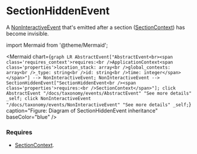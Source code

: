 # SectionHiddenEvent

A [NonInteractiveEvent](/docs/taxonomy/events/NonInteractiveEvent) that's emitted after a section ([SectionContext](/taxonomy/location-contexts/SectionContext.md)) has become invisible.

import Mermaid from '@theme/Mermaid';

<Mermaid chart={`
	graph LR
    AbstractEvent["AbstractEvent<br><span class='requires_context'>requires:<br />ApplicationContext<span class='properties'>location_stack: array<br />global_contexts: array<br />_type: string<br />id: string<br />time: integer</span></span>"] --> NonInteractiveEvent;
    NonInteractiveEvent --> SectionHiddenEvent["SectionHiddenEvent<br /><span class='properties'>requires:<br />SectionContext</span>"];
    click AbstractEvent "/docs/taxonomy/events/AbstractEvent" "See more details" _self;
    click NonInteractiveEvent "/docs/taxonomy/events/NonInteractiveEvent" "See more details" _self;
`} caption="Figure: Diagram of SectionHiddenEvent inheritance" baseColor="blue" />

### Requires
- [SectionContext](/taxonomy/location-contexts/SectionContext.md).
